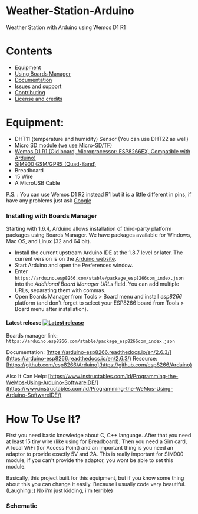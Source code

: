 # Weather-Station-Arduino
Weather Station with Arduino using Wemos D1 R1

# Contents
- [Equipment](#equipment)
- [Using Boards Manager](#installing-with-boards-manager)
- [Documentation](#documentation)
- [Issues and support](#issues-and-support)
- [Contributing](#contributing)  
- [License and credits](#license-and-credits)   

# Equipment:
- DHT11 (temperature and humidity) Sensor (You can use DHT22 as well)
- [Micro SD module (we use Micro-SD/TF)](https://github.com/Msameim181/Weather-Station-Arduino/blob/master/Equipment/Micro-SD-TF.jpg) 
- [Wemos D1 R1 (Old board, Microprocessor: ESP8266EX, Compatible with Arduino)](https://github.com/Msameim181/Weather-Station-Arduino/blob/master/Equipment/WeMos-D1-R1-Board-2.jpg)
- [SIM900 GSM/GPRS (Quad-Band)](https://github.com/Msameim181/Weather-Station-Arduino/blob/master/Equipment/SIM900-GSM-GPRS-2.jpg)
- Breadboard
- 15 Wire
- A MicroUSB Cable

P.S. : You can use Wemos D1 R2 instead R1 but it is a little different in pins, if have any problems just ask [Google](https://www.Google.com/)

### Installing with Boards Manager

Starting with 1.6.4, Arduino allows installation of third-party platform packages using Boards Manager. We have packages available for Windows, Mac OS, and Linux (32 and 64 bit).

- Install the current upstream Arduino IDE at the 1.8.7 level or later. The current version is on the [Arduino website](https://www.arduino.cc/en/main/software).
- Start Arduino and open the Preferences window.
- Enter ```https://arduino.esp8266.com/stable/package_esp8266com_index.json``` into the *Additional Board Manager URLs* field. You can add multiple URLs, separating them with commas.
- Open Boards Manager from Tools > Board menu and install *esp8266* platform (and don't forget to select your ESP8266 board from Tools > Board menu after installation).

#### Latest release [![Latest release](https://img.shields.io/github/release/esp8266/Arduino.svg)](https://github.com/esp8266/Arduino/releases/latest/)
Boards manager link: `https://arduino.esp8266.com/stable/package_esp8266com_index.json`

Documentation: [https://arduino-esp8266.readthedocs.io/en/2.6.3/](https://arduino-esp8266.readthedocs.io/en/2.6.3/)
Resource: [https://github.com/esp8266/Arduino](https://github.com/esp8266/Arduino)

Also It Can Help: [https://www.instructables.com/id/Programming-the-WeMos-Using-Arduino-SoftwareIDE/](https://www.instructables.com/id/Programming-the-WeMos-Using-Arduino-SoftwareIDE/)

# How To Use It?
First you need basic knowledge about C, C++ language. After that you need at least 15 tiny wire (like using for Breadboard). Then you need a Sim card, A local WiFi (for Access Point) and an important thing is you need an adaptor to provide exactly 5V and 2A. This is really important for SIM900 module, if you can't provide the adaptor, you wont be able to set this module.

Basically, this project built for this equipment, but if you know some thing about this you can change it easily. Because i usually code very beautiful. (Laughing :) No i'm just kidding, i'm terrible)

### Schematic
